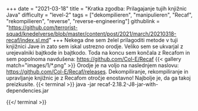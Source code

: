+++
date = "2021-03-18"
title = "Kratka zgodba: Prilagajanje tujih knjižnic Java"
difficulty = "level-2"
tags = ["dekompilieren", "manipulieren", "Recaf", "rekompilieren", "reverse", "reverse-engineering"]
githublink = "https://github.com/terrorist-squad/knedelverse/blob/master/content/post/2021/march/20210318-recaf/index.sl.md"
+++
Nekega dne sem želel prilagoditi metode v tuji knjižnici Jave in zato sem iskal ustrezno orodje. Veliko sem se ukvarjal z urejevalniki bajtkode in bajtkodo. Toda na koncu sem končala z Recafom in sem popolnoma navdušena: https://github.com/Col-E/Recaf
{{< gallery match="images/1/*.png" >}}
Orodje je na voljo na naslednjem naslovu: https://github.com/Col-E/Recaf/releases. Dekompiliranje, rekompiliranje in upravljanje knjižnic je z Recafom otročje enostavno! Najbolje je, da ga takoj preizkusite.
{{< terminal >}}
java -jar recaf-2.18.2-J8-jar-with-dependencies.jar

{{</ terminal >}}

